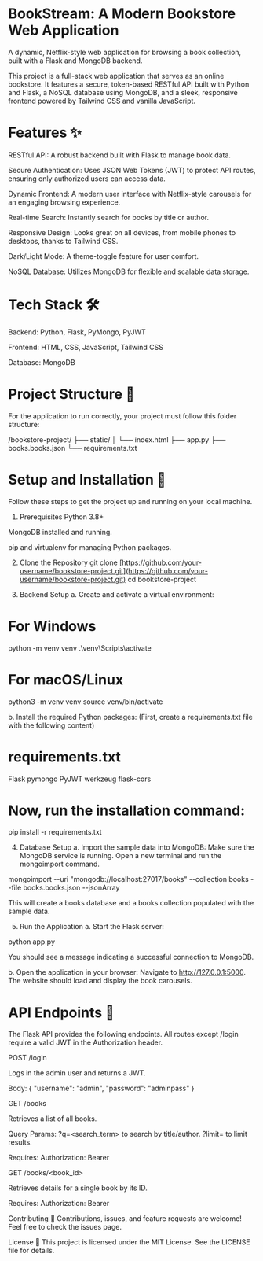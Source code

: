 # BookStream: A Modern Bookstore Web Application
A dynamic, Netflix-style web application for browsing a book collection, built with a Flask and MongoDB backend.

This project is a full-stack web application that serves as an online bookstore. It features a secure, token-based RESTful API built with Python and Flask, a NoSQL database using MongoDB, and a sleek, responsive frontend powered by Tailwind CSS and vanilla JavaScript.

# Features ✨
RESTful API: A robust backend built with Flask to manage book data.

Secure Authentication: Uses JSON Web Tokens (JWT) to protect API routes, ensuring only authorized users can access data.

Dynamic Frontend: A modern user interface with Netflix-style carousels for an engaging browsing experience.

Real-time Search: Instantly search for books by title or author.

Responsive Design: Looks great on all devices, from mobile phones to desktops, thanks to Tailwind CSS.

Dark/Light Mode: A theme-toggle feature for user comfort.

NoSQL Database: Utilizes MongoDB for flexible and scalable data storage.

# Tech Stack 🛠️
Backend: Python, Flask, PyMongo, PyJWT

Frontend: HTML, CSS, JavaScript, Tailwind CSS

Database: MongoDB

# Project Structure 📂
For the application to run correctly, your project must follow this folder structure:

/bookstore-project/
├── static/
│   └── index.html
├── app.py
├── books.books.json
└── requirements.txt

# Setup and Installation 🚀
Follow these steps to get the project up and running on your local machine.

1. Prerequisites
Python 3.8+

MongoDB installed and running.

pip and virtualenv for managing Python packages.

2. Clone the Repository
git clone [https://github.com/your-username/bookstore-project.git](https://github.com/your-username/bookstore-project.git)
cd bookstore-project

3. Backend Setup
a. Create and activate a virtual environment:

# For Windows
python -m venv venv
.\venv\Scripts\activate

# For macOS/Linux
python3 -m venv venv
source venv/bin/activate

b. Install the required Python packages:
(First, create a requirements.txt file with the following content)

# requirements.txt
Flask
pymongo
PyJWT
werkzeug
flask-cors

# Now, run the installation command:

pip install -r requirements.txt

4. Database Setup
a. Import the sample data into MongoDB:
Make sure the MongoDB service is running. Open a new terminal and run the mongoimport command.

mongoimport --uri "mongodb://localhost:27017/books" --collection books --file books.books.json --jsonArray

This will create a books database and a books collection populated with the sample data.

5. Run the Application
a. Start the Flask server:

python app.py

You should see a message indicating a successful connection to MongoDB.

b. Open the application in your browser:
Navigate to http://127.0.0.1:5000. The website should load and display the book carousels.

# API Endpoints 📖
The Flask API provides the following endpoints. All routes except /login require a valid JWT in the Authorization header.

POST /login

Logs in the admin user and returns a JWT.

Body: { "username": "admin", "password": "adminpass" }

GET /books

Retrieves a list of all books.

Query Params: ?q=<search_term> to search by title/author. ?limit=<number> to limit results.

Requires: Authorization: Bearer <token>

GET /books/<book_id>

Retrieves details for a single book by its ID.

Requires: Authorization: Bearer <token>

Contributing 🤝
Contributions, issues, and feature requests are welcome! Feel free to check the issues page.

License 📄
This project is licensed under the MIT License. See the LICENSE file for details.
